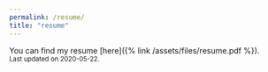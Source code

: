 ```yaml
---
permalink: /resume/
title: "resume"
---
```


You can find my resume [here]({% link /assets/files/resume.pdf %}). <br> <small>Last updated on 2020-05-22.</small>
